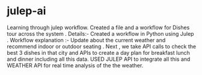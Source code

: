 # julep-ai

Learning through julep workflow.
Created a file and a workflow for Dishes tour across the system . 
Details:- 
Created a workflow in Python using Julep . 
Workflow explanation :- Update about the current weather and recommend indoor or outdoor seating . Next , we take API calls to check the best 3 dishes in that city and APIs to create a day plan for breakfast lunch and dinner including all this data.
USED JULEP API to integrate all this and WEATHER API for real time analysis of the the weather. 
